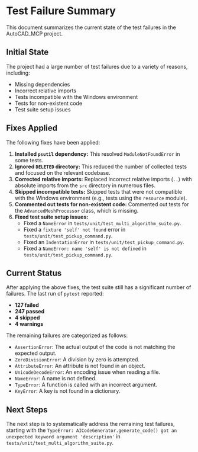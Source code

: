 
# Test Failure Summary

This document summarizes the current state of the test failures in the AutoCAD_MCP project.

## Initial State

The project had a large number of test failures due to a variety of reasons, including:

*   Missing dependencies
*   Incorrect relative imports
*   Tests incompatible with the Windows environment
*   Tests for non-existent code
*   Test suite setup issues

## Fixes Applied

The following fixes have been applied:

1.  **Installed `psutil` dependency:** This resolved `ModuleNotFoundError` in some tests.
2.  **Ignored `DELETED` directory:** This reduced the number of collected tests and focused on the relevant codebase.
3.  **Corrected relative imports:** Replaced incorrect relative imports (`..`) with absolute imports from the `src` directory in numerous files.
4.  **Skipped incompatible tests:** Skipped tests that were not compatible with the Windows environment (e.g., tests using the `resource` module).
5.  **Commented out tests for non-existent code:** Commented out tests for the `AdvancedMeshProcessor` class, which is missing.
6.  **Fixed test suite setup issues:**
    *   Fixed a `NameError` in `tests/unit/test_multi_algorithm_suite.py`.
    *   Fixed a `fixture 'self' not found` error in `tests/unit/test_pickup_command.py`.
    *   Fixed an `IndentationError` in `tests/unit/test_pickup_command.py`.
    *   Fixed a `NameError: name 'self' is not defined` in `tests/unit/test_pickup_command.py`.

## Current Status

After applying the above fixes, the test suite still has a significant number of failures. The last run of `pytest` reported:

*   **127 failed**
*   **247 passed**
*   **4 skipped**
*   **4 warnings**

The remaining failures are categorized as follows:

*   `AssertionError`: The actual output of the code is not matching the expected output.
*   `ZeroDivisionError`: A division by zero is attempted.
*   `AttributeError`: An attribute is not found in an object.
*   `UnicodeDecodeError`: An encoding issue when reading a file.
*   `NameError`: A name is not defined.
*   `TypeError`: A function is called with an incorrect argument.
*   `KeyError`: A key is not found in a dictionary.

## Next Steps

The next step is to systematically address the remaining test failures, starting with the `TypeError: AICodeGenerator.generate_code() got an unexpected keyword argument 'description'` in `tests/unit/test_multi_algorithm_suite.py`.
